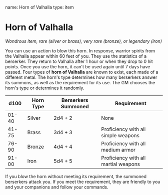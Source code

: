 name: Horn of Valhalla
type: item

# Horn of Valhalla
_Wondrous item, rare (silver or brass), very rare (bronze), or legendary (iron)_

You can use an action to blow this horn. In response, warrior spirits from the Valhalla appear within 60 feet of you. They use the statistics of a berserker. They return to Valhalla after 1 hour or when they drop to 0 hit points. Once you use the horn, it can't be used again until 7 days have passed.
Four types of **horn of Valhalla** are known to exist, each made of a different metal. The horn's type determines how many berserkers answer its summons, as well as the requirement for its use. The GM chooses the horn's type or determines it randomly.

| d100  | Horn Type | Berserkers Summoned | Requirement                          |
|-------|-----------|---------------------|--------------------------------------|
| 01-40 | Silver    | 2d4 + 2             | None                                 |
| 41-75 | Brass     | 3d4 + 3             | Proficiency with all simple weapons  |
| 76-90 | Bronze    | 4d4 + 4             | Proficiency with all medium armor    |
| 91-00 | Iron      | 5d4 + 5             | Proficiency with all martial weapons |

If you blow the horn without meeting its requirement, the summoned berserkers attack you. If you meet the requirement, they are friendly to you and your companions and follow your commands.
